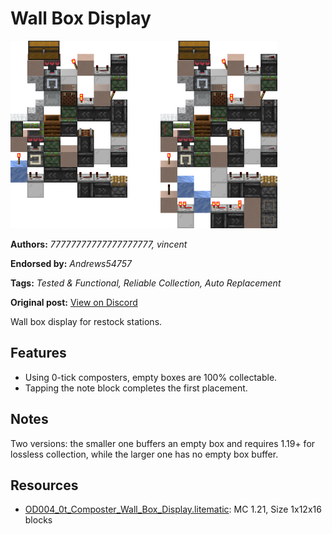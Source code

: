 # Wall Box Display
<img alt="area_render_187_.png" src="images/area_render_187_.png?raw=1" height="300px">

**Authors:** *77777777777777777777, vincent*

**Endorsed by:** *Andrews54757*

**Tags:** *Tested & Functional, Reliable Collection, Auto Replacement*

**Original post:** [View on Discord](https://discord.com/channels/1375556143186837695/1402510871988670574)

Wall box display for restock stations.
## Features
- Using 0-tick composters, empty boxes are 100% collectable.
- Tapping the note block completes the first placement.
## Notes
Two versions: the smaller one buffers an empty box and requires 1.19+ for lossless collection, while the larger one has no empty box buffer.

## Resources
- [OD004_0t_Composter_Wall_Box_Display.litematic](attachments/OD004_0t_Composter_Wall_Box_Display.litematic): MC 1.21, Size 1x12x16 blocks
